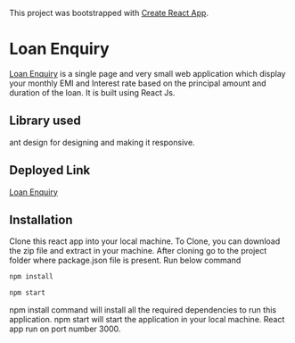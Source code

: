 This project was bootstrapped with [Create React App](https://github.com/facebook/create-react-app).
# Loan Enquiry

<a href="https://master.d27ebbhha5wnul.amplifyapp.com/">Loan Enquiry</a> is a single page and very small web application which display your monthly EMI and Interest rate based on the principal amount and duration of the loan. It is built using React Js.

## Library used

ant design for designing and making it responsive.

## Deployed Link
<a href="https://master.d27ebbhha5wnul.amplifyapp.com/">Loan Enquiry</a>

## Installation

Clone this react app into your local machine.
To Clone, you can download the zip file and extract in your machine.
After cloning go to the project folder where package.json file is present.
Run below command

```bash
npm install
```
```bash
npm start
```
npm install command will install all the required dependencies to run this application.
npm start will start the application in your local machine.
React app run on port number 3000.
